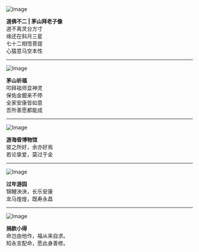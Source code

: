 ![Image](https://github.com/user-attachments/assets/2d826232-fa78-4103-b090-0ddb978a35d6)

**道佛不二 | 茅山拜老子像**  
道不离灵台方寸  
缘还在斜月三星  
七十二相悟菩提  
心猿意马空本性  

---

![Image](https://github.com/user-attachments/assets/d6394c31-becb-4385-b5ef-f6c9040c102d)

**茅山祈福**  
叩拜祖师显神灵  
保佑金銀来不停  
全家安康皆如意  
吾所善愿都能成  

---

![Image](https://github.com/user-attachments/assets/05d0c64a-7819-4361-9562-b015228d81ec)

**游海昏博物馆**  
彼之所好，余亦好焉  
若论挚爱，莫过于金  

---

![Image](https://github.com/user-attachments/assets/4f1640c5-1ebf-48f3-92b2-e9203c017d8b)

**过年游园**  
锦鲤泱泱，长乐安康  
龙马煌煌，既寿永昌  

---

![Image](https://github.com/user-attachments/assets/08c97492-01d2-4203-87bc-930921e15646)

**捐款小得**  
命岂由他作，福从来自求。  
知永言配命，愿此身善修。